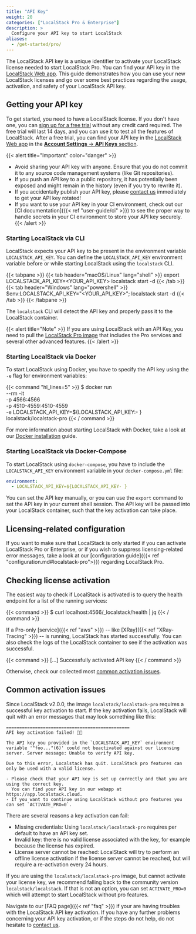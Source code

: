 ```yaml
---
title: "API Key"
weight: 20
categories: ["LocalStack Pro & Enterprise"]
description: >
  Configure your API key to start LocalStack
aliases:
  - /get-started/pro/
---
```


The LocalStack API key is a unique identifier to activate your LocalStack license needed to start LocalStack Pro.
You can find your API key in the [LocalStack Web app](https://app.localstack.cloud/account/apikeys).
This guide demonstrates how you can use your new LocalStack licenses and go over some best practices regarding the usage, activation, and safety of your LocalStack API key.

## Getting your API key

To get started, you need to have a LocalStack license. If you don't have one, you can [sign up for a free trial](https://localstack.cloud/pricing/) without any credit card required. The free trial will last 14 days, and you can use it to test all the features of LocalStack. After a free trial, you can find your API key in the [LocalStack Web app](https://app.localstack.cloud) in the [**Account Settings** → **API Keys** section](https://app.localstack.cloud/account/apikeys).

{{< alert title="Important" color="danger" >}}
- Avoid sharing your API key with anyone. Ensure that you do not commit it to any source code management systems (like Git repositories).
- If you push an API key to a public repository, it has potentially been exposed and might remain in the history (even if you try to rewrite it).
- If you accidentally publish your API key, please [contact us](https://localstack.cloud/contact/) immediately to get your API key rotated!
- If you want to use your API key in your CI environment, check out our [CI documentation]({{< ref "user-guide/ci" >}}) to see the proper way to handle secrets in your CI environment to store your API key securely.
{{< /alert >}}

### Starting LocalStack via CLI

LocalStack expects your API key to be present in the environment variable `LOCALSTACK_API_KEY`. You can define the `LOCALSTACK_API_KEY` environment variable before or while starting LocalStack using the `localstack` CLI.

{{< tabpane >}}
{{< tab header="macOS/Linux" lang="shell" >}}
export LOCALSTACK_API_KEY=<YOUR_API_KEY>
localstack start -d
{{< /tab >}}
{{< tab header="Windows" lang="powershell" >}}
$env:LOCALSTACK_API_KEY="<YOUR_API_KEY>"; localstack start -d
{{< /tab >}}
{{< /tabpane >}}

The `localstack` CLI will detect the API key and properly pass it to the LocalStack container.

{{< alert title="Note" >}}
If you are using LocalStack with an API Key, you need to pull the [LocalStack Pro image](https://docs.localstack.cloud/references/docker-images/#localstack-pro-image) that includes the Pro services and several other advanced features.
{{< /alert >}}

### Starting LocalStack via Docker

To start LocalStack using Docker, you have to specify the API key using the `-e` flag for environment variables:

{{< command "hl_lines=5" >}}
$ docker run \
  --rm -it \
  -p 4566:4566 \
  -p 4510-4559:4510-4559 \
  -e LOCALSTACK_API_KEY=${LOCALSTACK_API_KEY:- } \
  localstack/localstack-pro
{{< / command >}}

For more information about starting LocalStack with Docker, take a look at our [Docker installation](https://docs.localstack.cloud/getting-started/installation/#docker) guide.

### Starting LocalStack via Docker-Compose

To start LocalStack using `docker-compose`, you have to include the `LOCALSTACK_API_KEY` environment variable in your `docker-compose.yml` file:

```yaml
environment:
  - LOCALSTACK_API_KEY=${LOCALSTACK_API_KEY- }
```

You can set the API key manually, or you can use the `export` command to set the API key in your current shell session. The API key will be passed into your LocalStack container, such that the key activation can take place.

## Licensing-related configuration

If you want to make sure that LocalStack is only started if you can activate LocalStack Pro or Enterprise, or if you wish to suppress licensing-related error messages, take a look at our [configuration guide]({{< ref "configuration.md#localstack-pro">}}) regarding LocalStack Pro.

## Checking license activation

The easiest way to check if LocalStack is activated is to query the health endpoint for a list of the running services:

{{< command >}}
$ curl localhost:4566/_localstack/health | jq
{{< / command >}}

If a Pro-only [service]({{< ref "aws" >}}) -- like [XRay]({{< ref "XRay-Tracing" >}}) -- is running, LocalStack has started successfully. You can also check the logs of the LocalStack container to see if the activation was successful.

{{< command >}}
[...] Successfully activated API key
{{< / command >}}

Otherwise, check our collected most [common activation issues](#common-activation-issues).

## Common activation issues

Since LocalStack v2.0.0, the image `localstack/localstack-pro` requires a successful key activation to start.
If the key activation fails, LocalStack will quit with an error messages that may look something like this:

```
===============================================
API key activation failed! 🔑❌

The API key you provided in the `LOCALSTACK_API_KEY` environment variable '"foo..."(6)' could not beactivated against our licensing server. Server message: Unable to verify API key.

Due to this error, Localstack has quit. LocalStack pro features can only be used with a valid license.

- Please check that your API key is set up correctly and that you are using the correct key.
  You can find your API key in our webapp at https://app.localstack.cloud.
- If you want to continue using LocalStack without pro features you can set `ACTIVATE_PRO=0`.
```

There are several reasons a key activation can fail:
* Missing credentials: Using `localstack/localstack-pro` requires per default to have an API key set.
* Invalid key: there is no valid license associated with the key, for example because the license has expired.
* License server cannot be reached: LocalStack will try to perform an offline license activation if the license server cannot be reached, but will require a re-activation every 24 hours.

If you are using the `localstack/localstack-pro` image, but cannot activate your license key, we recommend falling back to the community version `localstack/localstack`.
If that is not an option, you can set `ACTIVATE_PRO=0` which will attempt to start LocalStack without pro features.

Navigate to our [FAQ page]({{< ref "faq" >}}) if your are having troubles with the LocalStack API key activation.
If you have any further problems concerning your API key activation, or if the steps do not help, do not hesitate to [contact us](https://localstack.cloud/contact/).
